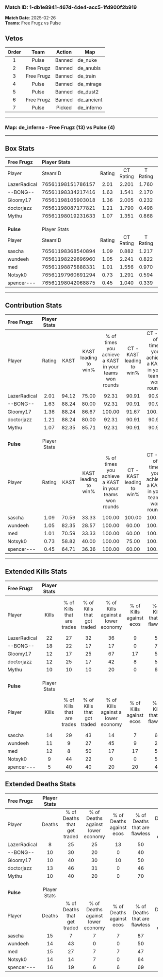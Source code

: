 ### Match ID: 1-db1e8941-467d-4de4-acc5-1fd900f2b919  
**Match Date**: 2025-02-26  
**Teams**: Free Frugz vs Pulse  

## Vetos  

| Order | Team | Action | Map |
| :---: | :--: | :----: | --- |
| 1 | Pulse | Banned | de_nuke |
| 2 | Free Frugz | Banned | de_anubis |
| 3 | Free Frugz | Banned | de_train |
| 4 | Pulse | Banned | de_mirage |
| 5 | Pulse | Banned | de_dust2 |
| 6 | Free Frugz | Banned | de_ancient |
| 7 | Pulse | Picked | de_inferno |

---  

### **Map**: de_inferno - Free Frugz (13) vs Pulse (4)  
---  

## Box Stats  

| **Free Frugz** | Player Stats      |        |           |          |       |       |       |         |        |      |     |
| :- | :- | :-: | :-: | :-: | :-: | :-: | :-: | :-: | :-: | :-: | :-: |
| Player         | SteamID           | Rating | CT Rating | T Rating | KAST  |  ADR  | Kills | Assists | Deaths | K/D  | HS% |
| LazerRadical   | 76561198151786157 |  2.01  |   2.201   |  1.760   | 94.12 | 111.6 |  22   |    6    |   8    | 2.75 | 50  |
| --BONG--       | 76561198334217416 |  1.63  |   1.541   |  2.170   | 88.24 | 96.0  |  18   |    3    |   10   | 1.80 | 44  |
| Gloomy17       | 76561198105903018 |  1.36  |   2.005   |  0.232   | 88.24 | 96.5  |  12   |    8    |   10   | 1.20 | 66  |
| doctorjazz     | 76561198087177821 |  1.21  |   1.790   |  0.498   | 88.24 | 79.1  |  12   |    8    |   13   | 0.92 | 33  |
| Mythu          | 76561198019231633 |  1.07  |   1.351   |  0.868   | 82.35 | 61.1  |  10   |    3    |   10   | 1.00 | 50  |
|                |                   |        |           |          |       |       |       |         |        |      |     |
|                |                   |        |           |          |       |       |       |         |        |      |     |
|                |                   |        |           |          |       |       |       |         |        |      |     |
| **Pulse**      | Player Stats      |        |           |          |       |       |       |         |        |      |     |
| Player         | SteamID           | Rating | CT Rating | T Rating | KAST  |  ADR  | Kills | Assists | Deaths | K/D  | HS% |
| sascha         | 76561198368540894 |  1.09  |   0.882   |  1.217   | 70.59 | 78.5  |  14   |    3    |   15   | 0.93 | 21  |
| wundeeh        | 76561198229696960 |  1.05  |   2.241   |  0.822   | 82.35 | 74.1  |  11   |    5    |   14   | 0.79 | 54  |
| med            | 76561198875888331 |  1.01  |   1.556   |  0.970   | 70.59 | 84.8  |  12   |    4    |   15   | 0.80 | 41  |
| Notsyk0        | 76561197960691294 |  0.73  |   1.291   |  0.594   | 58.82 | 64.9  |   9   |    3    |   14   | 0.64 | 88  |
| spencer---     | 76561198042068875 |  0.45  |   1.040   |  0.339   | 64.71 | 42.2  |   5   |    5    |   16   | 0.31 | 20  |
---  

## Contribution Stats  

| **Free Frugz** | Player Stats |       |                      |                                                        |                           |                                                             |                          |                                                            |
| :- | :-: | :-: | :-: | :-: | :-: | :-: | :-: | :-: |
| Player         |    Rating    | KAST  | KAST leading to win% | % of times you achieve a KAST in your teams won rounds | CT - KAST leading to win% | CT - % of times you achieve a KAST in your teams won rounds | T - KAST leading to win% | T - % of times you achieve a KAST in your teams won rounds |
| LazerRadical   |     2.01     | 94.12 |        75.00         |                         92.31                          |           90.91           |                            90.91                            |          40.00           |                           100.00                           |
| --BONG--       |     1.63     | 88.24 |        80.00         |                         92.31                          |           90.91           |                            90.91                            |          50.00           |                           100.00                           |
| Gloomy17       |     1.36     | 88.24 |        86.67         |                         100.00                         |           91.67           |                           100.00                            |          66.67           |                           100.00                           |
| doctorjazz     |     1.21     | 88.24 |        80.00         |                         92.31                          |           90.91           |                            90.91                            |          50.00           |                           100.00                           |
| Mythu          |     1.07     | 82.35 |        85.71         |                         92.31                          |           90.91           |                            90.91                            |          66.67           |                           100.00                           |
|                |              |       |                      |                                                        |                           |                                                             |                          |                                                            |
|                |              |       |                      |                                                        |                           |                                                             |                          |                                                            |
|                |              |       |                      |                                                        |                           |                                                             |                          |                                                            |
| **Pulse**      | Player Stats |       |                      |                                                        |                           |                                                             |                          |                                                            |
| Player         |    Rating    | KAST  | KAST leading to win% | % of times you achieve a KAST in your teams won rounds | CT - KAST leading to win% | CT - % of times you achieve a KAST in your teams won rounds | T - KAST leading to win% | T - % of times you achieve a KAST in your teams won rounds |
| sascha         |     1.09     | 70.59 |        33.33         |                         100.00                         |          100.00           |                           100.00                            |          11.11           |                           100.00                           |
| wundeeh        |     1.05     | 82.35 |        28.57         |                         100.00                         |           60.00           |                           100.00                            |          11.11           |                           100.00                           |
| med            |     1.01     | 70.59 |        33.33         |                         100.00                         |           60.00           |                           100.00                            |          14.29           |                           100.00                           |
| Notsyk0        |     0.73     | 58.82 |        40.00         |                         100.00                         |           75.00           |                           100.00                            |          16.67           |                           100.00                           |
| spencer---     |     0.45     | 64.71 |        36.36         |                         100.00                         |           60.00           |                           100.00                            |          16.67           |                           100.00                           |
---  

## Extended Kills Stats  

| **Free Frugz** | Player Stats |                            |                            |                                    |                         |                              |                                 |                                       |                    |           |
| :- | :-: | :-: | :-: | :-: | :-: | :-: | :-: | :-: | :-: | :-: |
| Player         |    Kills     | % of Kills that are trades | % of Kills that got traded | % of Kills against a lower economy | % of Kills against ecos | % of Kills that are flawless | % of Kills that are close duels | % of Kills that are assisted by flash | Pistol Round Kills | AWP Kills |
| LazerRadical   |      22      |             27             |             32             |                 36                 |            9            |              59              |                0                |                   0                   |         0          |     1     |
| --BONG--       |      18      |             22             |             17             |                 17                 |            0            |              78              |                0                |                   6                   |         0          |     4     |
| Gloomy17       |      12      |             17             |             25             |                 67                 |           17            |              58              |                8                |                   0                   |         0          |     1     |
| doctorjazz     |      12      |             25             |             17             |                 42                 |            8            |              58              |                8                |                   8                   |         0          |     3     |
| Mythu          |      10      |             10             |             10             |                 20                 |            0            |              60              |               10                |                   0                   |         0          |     1     |
|                |              |                            |                            |                                    |                         |                              |                                 |                                       |                    |           |
|                |              |                            |                            |                                    |                         |                              |                                 |                                       |                    |           |
|                |              |                            |                            |                                    |                         |                              |                                 |                                       |                    |           |
| **Pulse**      | Player Stats |                            |                            |                                    |                         |                              |                                 |                                       |                    |           |
| Player         |    Kills     | % of Kills that are trades | % of Kills that got traded | % of Kills against a lower economy | % of Kills against ecos | % of Kills that are flawless | % of Kills that are close duels | % of Kills that are assisted by flash | Pistol Round Kills | AWP Kills |
| sascha         |      14      |             29             |             43             |                 14                 |            7            |              64              |                0                |                   0                   |         6          |     1     |
| wundeeh        |      11      |             9              |             27             |                 45                 |            9            |              27              |                9                |                   9                   |         0          |     1     |
| med            |      12      |             8              |             50             |                 17                 |           17            |              58              |                8                |                   8                   |         0          |     3     |
| Notsyk0        |      9       |             44             |             22             |                 0                  |            0            |              56              |               11                |                   0                   |         0          |     2     |
| spencer---     |      5       |             40             |             40             |                 20                 |           20            |              40              |                0                |                   0                   |         0          |     0     |
## Extended Deaths Stats  

| **Free Frugz** | Player Stats |                             |                                   |                          |                               |                            |                           |               |
| :- | :-: | :-: | :-: | :-: | :-: | :-: | :-: | :-: |
| Player         |    Deaths    | % of Deaths that get traded | % of Deaths against lower economy | % of Deaths against ecos | % of Deaths that are flawless | % of Deaths that are close | % of Deaths while blinded | Deaths to AWP |
| LazerRadical   |      8       |             25              |                25                 |            13            |              50               |             13             |             0             |       2       |
| --BONG--       |      10      |             30              |                20                 |            0             |              40               |             0              |            10             |       3       |
| Gloomy17       |      10      |             40              |                30                 |            10            |              50               |             10             |            10             |       0       |
| doctorjazz     |      13      |             46              |                31                 |            0             |              46               |             0              |             0             |       0       |
| Mythu          |      10      |             40              |                20                 |            0             |              70               |             10             |             0             |       1       |
|                |              |                             |                                   |                          |                               |                            |                           |               |
|                |              |                             |                                   |                          |                               |                            |                           |               |
|                |              |                             |                                   |                          |                               |                            |                           |               |
| **Pulse**      | Player Stats |                             |                                   |                          |                               |                            |                           |               |
| Player         |    Deaths    | % of Deaths that get traded | % of Deaths against lower economy | % of Deaths against ecos | % of Deaths that are flawless | % of Deaths that are close | % of Deaths while blinded | Deaths to AWP |
| sascha         |      15      |              7              |                 7                 |            7             |              87               |             0              |             0             |       0       |
| wundeeh        |      14      |             43              |                 0                 |            0             |              50               |             7              |             7             |       0       |
| med            |      15      |             27              |                 7                 |            7             |              47               |             13             |             0             |       0       |
| Notsyk0        |      14      |             14              |                 7                 |            0             |              64               |             0              |             0             |       0       |
| spencer---     |      16      |             19              |                 6                 |            6             |              69               |             0              |             6             |       0       |

